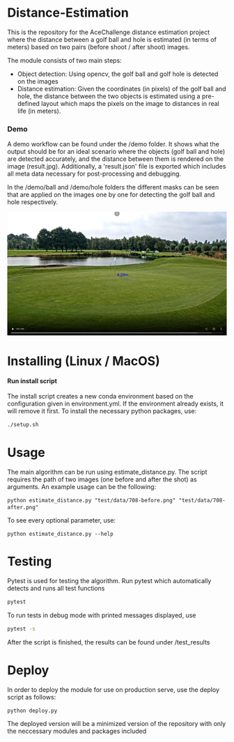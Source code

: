 # Distance-Estimation

This is the repository for the AceChallenge distance estimation project where the distance between a golf ball and hole is estimated (in terms of meters) based on two pairs (before shoot / after shoot) images.

The module consists of two main steps:
- Object detection: Using opencv, the golf ball and golf hole is detected on the images
- Distance estimation: Given the coordinates (in pixels) of the golf ball and hole, the distance between the two objects is estimated using a pre-defined layout which maps the pixels on the image to distances in real life (in meters).

### Demo
A demo workflow can be found under the /demo folder. It shows what the output should be for an ideal scenario where the objects (golf ball and hole) are detected accurately, and the distance between them is rendered on the image (result.jpg).
Additionally, a 'result.json' file is exported which includes all meta data necessary for post-processing and debugging.

In the /demo/ball and /demo/hole folders the different masks can be seen that are applied on the images one by one for detecting the golf ball and hole respectively.

![Demo image](demo/result.jpg?raw=true "Demo image")




# Installing (Linux / MacOS)
#### Run install script
The install script creates a new conda environment based on the configuration given in environment.yml. If the environment already exists, it will remove it first. To install the necessary python packages, use:
```bash
./setup.sh
```

# Usage
The main algorithm can be run using estimate_distance.py. The script requires the path of two images (one before and after the shot) as arguments. An example usage can be the following:
```
python estimate_distance.py "test/data/708-before.png" "test/data/708-after.png"
```

To see every optional parameter, use:
```
python estimate_distance.py --help
```

# Testing
Pytest is used for testing the algorithm. Run pytest which automatically detects and runs all test functions
```bash
pytest
```

To run tests in debug mode with printed messages displayed, use
```bash
pytest -s 
```

After the script is finished, the results can be found under /test_results

# Deploy
In order to deploy the module for use on production serve, use the deploy script as follows:
```
python deploy.py
```
The deployed version will be a minimized version of the repository with only the neccessary modules and packages included